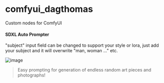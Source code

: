 # comfyui_dagthomas

Custom nodes for ComfyUI

#### SDXL Auto Prompter

"subject" input field can be changed to support your style or lora, just add your subject and it will overwrite "man, woman ..." etc.

![image](https://github.com/dagthomas/comfyui_dagthomas/assets/4311672/bbe46597-1dbf-4f85-adbb-5a7f7bf95f77)

> Easy prompting for generation of endless random art pieces and photographs!
